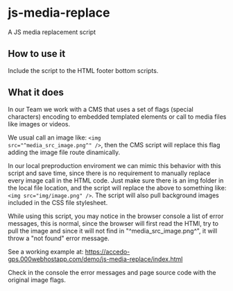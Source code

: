 # js-media-replace
A JS media replacement script

## How to use it

Include the script to the HTML footer bottom scripts.

## What it does

In our Team we work with a CMS that uses a set of flags (special characters) encoding to embedded templated elements 
or call to media files like images or videos.

We usual call an image like: <code>&lt;img src="^media_src_image.png^" /&gt;</code>, then the CMS script will replace this flag
adding the image file route dinamically.

In our local preproduction enviroment we can mimic this behavior with this script and save time, since there is no requirement 
to manually replace every image call in the HTML code. Just make sure there is an img folder in the local file location, and the script will replace the above to something like: <code>&lt;img src="img/image.png" /&gt;</code>. The script will also pull background images included in the CSS file stylesheet.

While using this script, you may notice in the browser console a list of error messages, this is normal, since the browser will first read the HTMl, try to pull the image and since it will not find in "^media_src_image.png^", it will throw a "not found" error message.

See a working example at: https://accedo-gps.000webhostapp.com/demo/js-media-replace/index.html

Check in the console the error messages and page source code with the original image flags.
